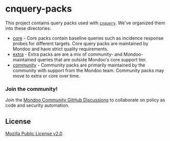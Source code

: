 # cnquery-packs

This project contains query packs used with [`cnquery`](https://github.com/mondoohq/cnspec). We've organized them into these directories:

- [core](core) - Core packs contain baseline queries such as incidence response probes for different targets. Core query packs are maintained by Mondoo and have strict quality requirements.
- [extra](extra) - Extra packs are are a mix of community- and Mondoo-maintained queries that are outside Mondoo's core support tier.
- [community](community) - Community packs are primarily maintained by the community with support from the Mondoo team. Community packs may move to extra or core over time.

### Join the community!

Join the [Mondoo Community GitHub Discussions](https://github.com/orgs/mondoohq/discussions) to collaborate on policy as code and security automation.

## License

[Mozilla Public License v2.0](https://github.com/mondoohq/mondoo-operator/blob/main/LICENSE)
